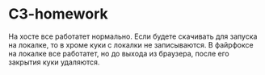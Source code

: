 # C3-homework

На хосте все работатет нормально. Если будете скачивать для запуска на локалке, то в хроме куки с локалки не записываются. 
В файрфоксе на локалке все работатет, но до выхода из браузера, после его закрытия куки удаляются.
